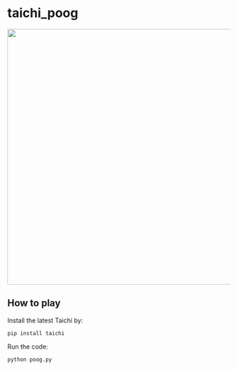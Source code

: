 # taichi_poog

<img src="https://raw.githubusercontent.com/kaiwangm/taichi_poog/main/img/game.png" height="576px">

## How to play

Install the latest Taichi by:

```
pip install taichi
```

Run the code:

```
python poog.py
```
